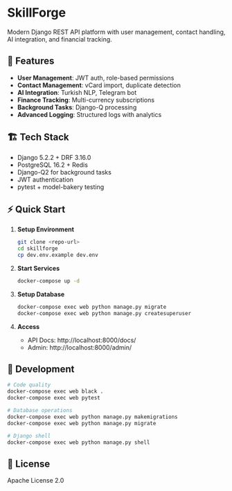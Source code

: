 # SkillForge

Modern Django REST API platform with user management, contact handling, AI integration, and financial tracking.

## 🚀 Features

- **User Management**: JWT auth, role-based permissions
- **Contact Management**: vCard import, duplicate detection
- **AI Integration**: Turkish NLP, Telegram bot
- **Finance Tracking**: Multi-currency subscriptions
- **Background Tasks**: Django-Q processing
- **Advanced Logging**: Structured logs with analytics

## 🏗️ Tech Stack

- Django 5.2.2 + DRF 3.16.0
- PostgreSQL 16.2 + Redis
- Django-Q2 for background tasks
- JWT authentication
- pytest + model-bakery testing

## ⚡ Quick Start

1. **Setup Environment**
   ```bash
   git clone <repo-url>
   cd skillforge
   cp dev.env.example dev.env
   ```

2. **Start Services**
   ```bash
   docker-compose up -d
   ```

3. **Setup Database**
   ```bash
   docker-compose exec web python manage.py migrate
   docker-compose exec web python manage.py createsuperuser
   ```

4. **Access**
   - API Docs: http://localhost:8000/docs/
   - Admin: http://localhost:8000/admin/

## 🧪 Development

```bash
# Code quality
docker-compose exec web black .
docker-compose exec web pytest

# Database operations
docker-compose exec web python manage.py makemigrations
docker-compose exec web python manage.py migrate

# Django shell
docker-compose exec web python manage.py shell
```

## 📄 License

Apache License 2.0